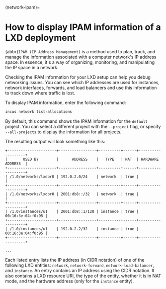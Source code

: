 (network-ipam)=
# How to display IPAM information of a LXD deployment

{abbr}`IPAM (IP Address Management)` is a method used to plan, track, and manage the information associated with a computer network's IP address space. In essence, it's a way of organizing, monitoring, and manipulating the IP space in a network.

Checking the IPAM information for your LXD setup can help you debug networking issues. You can see which IP addresses are used for instances, network interfaces, forwards, and load balancers and use this information to track down where traffic is lost.

To display IPAM information, enter the following command:

```bash
incus network list-allocations
```

By default, this command shows the IPAM information for the `default` project. You can select a different project with the `--project` flag, or specify `--all-projects` to display the information for all projects.

The resulting output will look something like this:

```
+----------------------+-----------------+----------+------+-------------------+
|       USED BY        |      ADDRESS    |   TYPE   | NAT  | HARDWARE ADDRESS  |
+----------------------+-----------------+----------+------+-------------------+
| /1.0/networks/lxdbr0 | 192.0.2.0/24    | network  | true |                   |
+----------------------+-----------------+----------+------+-------------------+
| /1.0/networks/lxdbr0 | 2001:db8::/32   | network  | true |                   |
+----------------------+-----------------+----------+------+-------------------+
| /1.0/instances/u1    | 2001:db8::1/128 | instance | true | 00:16:3e:04:f0:95 |
+----------------------+-----------------+----------+------+-------------------+
| /1.0/instances/u1    | 192.0.2.2/32    | instance | true | 00:16:3e:04:f0:95 |
+----------------------+-----------------+----------+------+-------------------+

...
```

Each listed entry lists the IP address (in CIDR notation) of one of the following LXD entities: `network`, `network-forward`, `network-load-balancer`, and `instance`.
An entry contains an IP address using the CIDR notation.
It also contains a LXD resource URI, the type of the entity, whether it is in NAT mode, and the hardware address (only for the `instance` entity).


